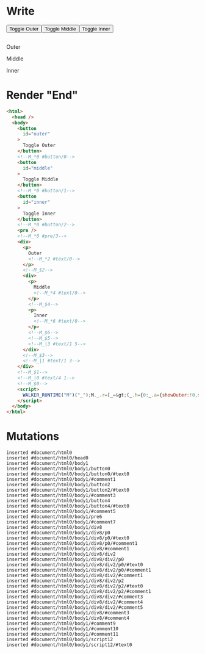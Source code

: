 # Write
  <button id=outer>Toggle Outer</button><!--M_*0 #button/0--><button id=middle>Toggle Middle</button><!--M_*0 #button/1--><button id=inner>Toggle Inner</button><!--M_*0 #button/2--><pre></pre><!--M_*0 #pre/3--><div><p>Outer<!--M_*2 #text/0--></p><!--M_$2--><div><p>Middle<!--M_*4 #text/0--></p><!--M_$4--><p>Inner<!--M_*6 #text/0--></p><!--M_$6--><!--M_$5--><!--M_|3 #text/1 5--></div><!--M_$3--><!--M_|1 #text/1 3--></div><!--M_$1--><!--M_|0 #text/4 1--><!--M_$0--><script>WALKER_RUNTIME("M")("_");M._.r=[_=>(_.h={0:_.a={showOuter:!0,showMiddle:!0,showInner:!0,"#text/4(":_._["__tests__/template.marko_1_renderer"],"#text/4!":_.c={"#childScope/0":_.b={name:"Outer"},"#text/1(":_._["__tests__/template.marko_2_renderer"],"#text/1!":_.f={"#childScope/0":_.d={name:"Middle"},"#text/1(":_._["__tests__/template.marko_3_renderer"],"#text/1!":_.g={"#childScope/0":_.e={name:"Inner"}}}}},1:_.c,2:_.b,3:_.f,4:_.d,5:_.g,6:_.e},_.a.write=_.b.write=_.d.write=_.e.write=_._["__tests__/template.marko_0/write"](_.a),_.c._=_.a,_.f._=_.c,_.h),2,"__tests__/tags/child.marko_0_name_write",4,"__tests__/tags/child.marko_0_name_write",6,"__tests__/tags/child.marko_0_name_write",3,"__tests__/template.marko_2_showInner/subscriber",0,"__tests__/template.marko_0_showInner",0,"__tests__/template.marko_0_showMiddle",0,"__tests__/template.marko_0_showOuter",0];M._.w()</script>


# Render "End"
```html
<html>
  <head />
  <body>
    <button
      id="outer"
    >
      Toggle Outer
    </button>
    <!--M_*0 #button/0-->
    <button
      id="middle"
    >
      Toggle Middle
    </button>
    <!--M_*0 #button/1-->
    <button
      id="inner"
    >
      Toggle Inner
    </button>
    <!--M_*0 #button/2-->
    <pre />
    <!--M_*0 #pre/3-->
    <div>
      <p>
        Outer
        <!--M_*2 #text/0-->
      </p>
      <!--M_$2-->
      <div>
        <p>
          Middle
          <!--M_*4 #text/0-->
        </p>
        <!--M_$4-->
        <p>
          Inner
          <!--M_*6 #text/0-->
        </p>
        <!--M_$6-->
        <!--M_$5-->
        <!--M_|3 #text/1 5-->
      </div>
      <!--M_$3-->
      <!--M_|1 #text/1 3-->
    </div>
    <!--M_$1-->
    <!--M_|0 #text/4 1-->
    <!--M_$0-->
    <script>
      WALKER_RUNTIME("M")("_");M._.r=[_=&gt;(_.h={0:_.a={showOuter:!0,showMiddle:!0,showInner:!0,"#text/4(":_._["__tests__/template.marko_1_renderer"],"#text/4!":_.c={"#childScope/0":_.b={name:"Outer"},"#text/1(":_._["__tests__/template.marko_2_renderer"],"#text/1!":_.f={"#childScope/0":_.d={name:"Middle"},"#text/1(":_._["__tests__/template.marko_3_renderer"],"#text/1!":_.g={"#childScope/0":_.e={name:"Inner"}}}}},1:_.c,2:_.b,3:_.f,4:_.d,5:_.g,6:_.e},_.a.write=_.b.write=_.d.write=_.e.write=_._["__tests__/template.marko_0/write"](_.a),_.c._=_.a,_.f._=_.c,_.h),2,"__tests__/tags/child.marko_0_name_write",4,"__tests__/tags/child.marko_0_name_write",6,"__tests__/tags/child.marko_0_name_write",3,"__tests__/template.marko_2_showInner/subscriber",0,"__tests__/template.marko_0_showInner",0,"__tests__/template.marko_0_showMiddle",0,"__tests__/template.marko_0_showOuter",0];M._.w()
    </script>
  </body>
</html>
```

# Mutations
```
inserted #document/html0
inserted #document/html0/head0
inserted #document/html0/body1
inserted #document/html0/body1/button0
inserted #document/html0/body1/button0/#text0
inserted #document/html0/body1/#comment1
inserted #document/html0/body1/button2
inserted #document/html0/body1/button2/#text0
inserted #document/html0/body1/#comment3
inserted #document/html0/body1/button4
inserted #document/html0/body1/button4/#text0
inserted #document/html0/body1/#comment5
inserted #document/html0/body1/pre6
inserted #document/html0/body1/#comment7
inserted #document/html0/body1/div8
inserted #document/html0/body1/div8/p0
inserted #document/html0/body1/div8/p0/#text0
inserted #document/html0/body1/div8/p0/#comment1
inserted #document/html0/body1/div8/#comment1
inserted #document/html0/body1/div8/div2
inserted #document/html0/body1/div8/div2/p0
inserted #document/html0/body1/div8/div2/p0/#text0
inserted #document/html0/body1/div8/div2/p0/#comment1
inserted #document/html0/body1/div8/div2/#comment1
inserted #document/html0/body1/div8/div2/p2
inserted #document/html0/body1/div8/div2/p2/#text0
inserted #document/html0/body1/div8/div2/p2/#comment1
inserted #document/html0/body1/div8/div2/#comment3
inserted #document/html0/body1/div8/div2/#comment4
inserted #document/html0/body1/div8/div2/#comment5
inserted #document/html0/body1/div8/#comment3
inserted #document/html0/body1/div8/#comment4
inserted #document/html0/body1/#comment9
inserted #document/html0/body1/#comment10
inserted #document/html0/body1/#comment11
inserted #document/html0/body1/script12
inserted #document/html0/body1/script12/#text0
```